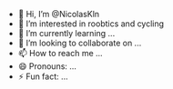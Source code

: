 - 👋 Hi, I’m @NicolasKln
- 👀 I’m interested in roobtics and cycling
- 🌱 I’m currently learning ...
- 💞️ I’m looking to collaborate on ...
- 📫 How to reach me ...
- 😄 Pronouns: ...
- ⚡ Fun fact: ...

<!---
NicolasKln/NicolasKln is a ✨ special ✨ repository because its `README.md` (this file) appears on your GitHub profile.
You can click the Preview link to take a look at your changes.
--->
